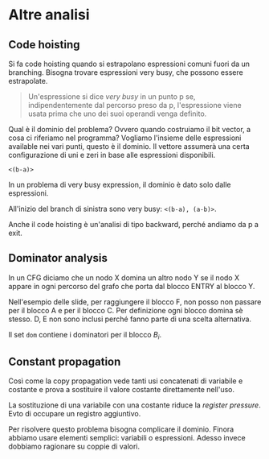 # Altre analisi

## Code hoisting

Si fa code hoisting quando si estrapolano espressioni comuni fuori da un branching. Bisogna trovare espressioni very
busy, che possono essere estrapolate.

> Un'espressione si dice _very busy_ in un punto p se, indipendentemente dal percorso preso da p, l'espressione viene
usata prima che uno dei suoi operandi venga definito.

Qual è il dominio del problema? Ovvero quando costruiamo il bit vector, a cosa ci riferiamo nel programma?
Vogliamo l'insieme delle espressioni available nei vari punti, questo è il dominio. Il vettore assumerà una certa
configurazione di uni e zeri in base alle espressioni disponibili.

`<(b-a)>`

In un problema di very busy expression, il dominio è dato solo dalle espressioni.

All'inizio del branch di sinistra sono very busy: `<(b-a), (a-b)>`.

Anche il code hoisting è un'analisi di tipo backward, perché andiamo da p a exit.

## Dominator analysis

In un CFG diciamo che un nodo X domina un altro nodo Y se il nodo X appare in ogni percorso del grafo che porta dal
blocco ENTRY al blocco Y.

Nell'esempio delle slide, per raggiungere il blocco F, non posso non passare per il blocco A e per il blocco C. Per
definizione ogni blocco domina sè stesso. D, E non sono inclusi perché fanno parte di una scelta alternativa.

Il set `dom` contiene i dominatori per il blocco $B_i$.

## Constant propagation

Così come la copy propagation vede tanti usi concatenati di variabile e costante e prova a sostituire il valore costante
direttamente nell'uso.

La sostituzione di una variabile con una costante riduce la _register pressure_. Evto di occupare un registro aggiuntivo.

Per risolvere questo problema bisogna complicare il dominio. Finora abbiamo usare elementi semplici: variabili o
espressioni. Adesso invece dobbiamo ragionare su coppie di valori.
